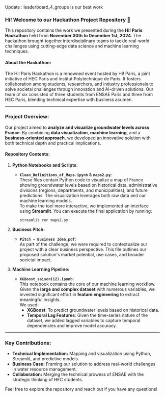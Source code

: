 Update : leaderboard_4_groupe is our best work

### Hi! Welcome to our Hackathon Project Repository 🎉

This repository contains the work we presented during the **Hi! Paris Hackathon** held from **November 30th to December 1st, 2024**. The hackathon brought together interdisciplinary teams to tackle real-world challenges using cutting-edge data science and machine learning techniques.

#### About the Hackathon:
The Hi! Paris Hackathon is a renowned event hosted by Hi! Paris, a joint initiative of HEC Paris and Institut Polytechnique de Paris. It fosters collaboration among students, researchers, and industry professionals to solve societal challenges through innovation and AI-driven solutions. Our team of six consisted of three students from ENSAE Paris and three from HEC Paris, blending technical expertise with business acumen.

---

### Project Overview:

Our project aimed to **analyze and visualize groundwater levels across France**. By combining **data visualization**, **machine learning**, and a **business-oriented approach**, we developed an innovative solution with both technical depth and practical implications.

#### Repository Contents:

1. **Python Notebooks and Scripts:**
   - **`Clean_Definitions_of_Maps.ipynb`** & **`maps2.py`**:  
     These files contain Python code to visualize a map of France showing groundwater levels based on historical data, administrative divisions (regions, departments, and municipalities), and future predictions. The visualization leverages both raw data and our machine learning models.  
     To make the tool more interactive, we implemented an interface using **Streamlit**. You can execute the final application by running:  
     ```bash
     streamlit run maps2.py
     ```

2. **Business Pitch:**
   - **`Pitch - Business Idea.pdf`**:  
     As part of the challenge, we were required to contextualize our project with a clear business perspective. This file outlines our proposed solution's market potential, use cases, and broader societal impact.

3. **Machine Learning Pipeline:**
   - **`XGBoost_saison(12).ipynb`**:  
     This notebook contains the core of our machine learning workflow. Given the **large and complex dataset** with numerous variables, we invested significant effort in **feature engineering** to extract meaningful insights.  
     We used:
     - **XGBoost**: To predict groundwater levels based on historical data.  
     - **Temporal Lag Features**: Given the time-series nature of the dataset, we added lagged variables to capture temporal dependencies and improve model accuracy.

---

### Key Contributions:
- **Technical Implementation:** Mapping and visualization using Python, Streamlit, and predictive models.
- **Business Case:** Framing our solution to address real-world challenges in water resource management.
- **Collaboration:** Merging the technical prowess of ENSAE with the strategic thinking of HEC students.

Feel free to explore the repository and reach out if you have any questions!
